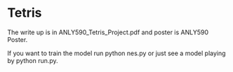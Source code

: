# Tetris

The write up is in ANLY590_Tetris_Project.pdf and poster is ANLY590 Poster.

If you want to train the model run python nes.py or just see a model playing by python run.py.
